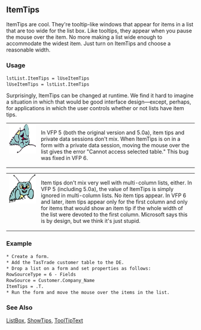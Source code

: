 ## ItemTips

ItemTips are cool. They're tooltip-like windows that appear for items in a list that are too wide for the list box. Like tooltips, they appear when you pause the mouse over the item. No more making a list wide enough to accommodate the widest item. Just turn on ItemTips and choose a reasonable width. 

### Usage

```foxpro
lstList.ItemTips = lUseItemTips
lUseItemTips = lstList.ItemTips
```

Surprisingly, ItemTips can be changed at runtime. We find it hard to imagine a situation in which that would be good interface design&mdash;except, perhaps, for applications in which the user controls whether or not lists have item tips.

<table width=100% border=0 cellspacing=0 cellpadding=0>
<tr>
  <td width=17% valign=top>
<img width=95 height=78 src="fixbug1.gif"></p>
  </td>
  <td width=83%>
  <p>In VFP 5 (both the original version and 5.0a), item tips and private data sessions don't mix. When ItemTips is on in a form with a private data session, moving the mouse over the list gives the error &quot;Cannot access selected table.&quot; This bug was fixed in VFP 6.</p>
  </td>
 </tr>
</table>

<table border=0 cellspacing=0 cellpadding=0 width=100%>
<tr>
  <td width=17% valign=top>
<img width=95 height=78 src="bug.gif"></p>
  </td>
  <td width=83%>
  <p>Item tips don't mix very well with multi-column lists, either. In VFP 5 (including 5.0a), the value of ItemTips is simply ignored in multi-column lists. No item tips appear. In VFP 6 and later, item tips appear only for the first column and only for items that would show an item tip if the whole width of the list were devoted to the first column. Microsoft says this is by design, but we think it's just stupid.</p>
  </td>
 </tr>
</table>

### Example

```foxpro
* Create a form.
* Add the TasTrade customer table to the DE.
* Drop a list on a form and set properties as follows:
RowSourceType = 6 - Fields
RowSource = Customer.Company_Name
ItemTips = .T.
* Run the form and move the mouse over the items in the list.
```
### See Also

[ListBox](s4g489.md), [ShowTips](s4g626.md), [ToolTipText](s4g626.md)